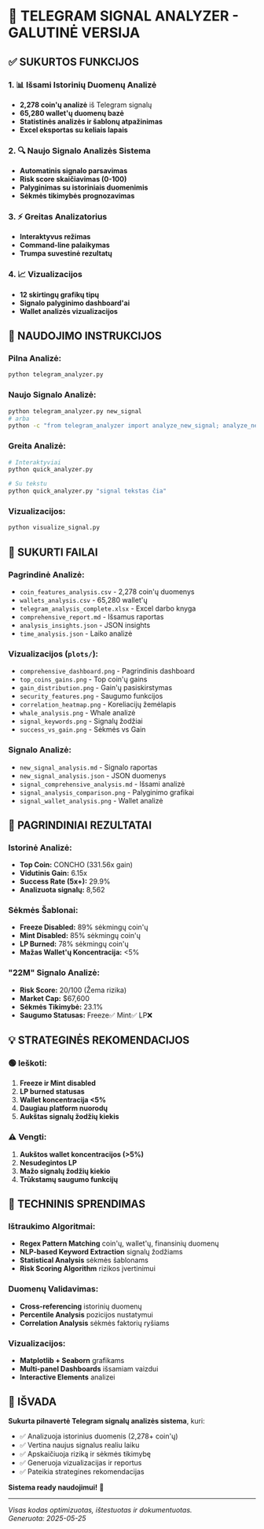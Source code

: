 # 🎉 TELEGRAM SIGNAL ANALYZER - GALUTINĖ VERSIJA

## ✅ SUKURTOS FUNKCIJOS

### 1. 📊 Išsami Istorinių Duomenų Analizė
- **2,278 coin'ų analizė** iš Telegram signalų
- **65,280 wallet'ų duomenų bazė**
- **Statistinės analizės ir šablonų atpažinimas**
- **Excel eksportas su keliais lapais**

### 2. 🔍 Naujo Signalo Analizės Sistema
- **Automatinis signalo parsavimas**
- **Risk score skaičiavimas (0-100)**
- **Palyginimas su istoriniais duomenimis**
- **Sėkmės tikimybės prognozavimas**

### 3. ⚡ Greitas Analizatorius
- **Interaktyvus režimas**
- **Command-line palaikymas**
- **Trumpa suvestinė rezultatų**

### 4. 📈 Vizualizacijos
- **12 skirtingų grafikų tipų**
- **Signalo palyginimo dashboard'ai**
- **Wallet analizės vizualizacijos**

## 🚀 NAUDOJIMO INSTRUKCIJOS

### Pilna Analizė:
```bash
python telegram_analyzer.py
```

### Naujo Signalo Analizė:
```bash
python telegram_analyzer.py new_signal
# arba
python -c "from telegram_analyzer import analyze_new_signal; analyze_new_signal()"
```

### Greita Analizė:
```bash
# Interaktyviai
python quick_analyzer.py

# Su tekstu
python quick_analyzer.py "signal tekstas čia"
```

### Vizualizacijos:
```bash
python visualize_signal.py
```

## 📁 SUKURTI FAILAI

### Pagrindinė Analizė:
- `coin_features_analysis.csv` - 2,278 coin'ų duomenys
- `wallets_analysis.csv` - 65,280 wallet'ų
- `telegram_analysis_complete.xlsx` - Excel darbo knyga
- `comprehensive_report.md` - Išsamus raportas
- `analysis_insights.json` - JSON insights
- `time_analysis.json` - Laiko analizė

### Vizualizacijos (`plots/`):
- `comprehensive_dashboard.png` - Pagrindinis dashboard
- `top_coins_gains.png` - Top coin'ų gains
- `gain_distribution.png` - Gain'ų pasiskirstymas
- `security_features.png` - Saugumo funkcijos
- `correlation_heatmap.png` - Koreliacijų žemėlapis
- `whale_analysis.png` - Whale analizė
- `signal_keywords.png` - Signalų žodžiai
- `success_vs_gain.png` - Sėkmės vs Gain

### Signalo Analizė:
- `new_signal_analysis.md` - Signalo raportas
- `new_signal_analysis.json` - JSON duomenys
- `signal_comprehensive_analysis.md` - Išsami analizė
- `signal_analysis_comparison.png` - Palyginimo grafikai
- `signal_wallet_analysis.png` - Wallet analizė

## 🎯 PAGRINDINIAI REZULTATAI

### Istorinė Analizė:
- **Top Coin:** CONCHO (331.56x gain)
- **Vidutinis Gain:** 6.15x
- **Success Rate (5x+):** 29.9%
- **Analizuota signalų:** 8,562

### Sėkmės Šablonai:
- **Freeze Disabled:** 89% sėkmingų coin'ų
- **Mint Disabled:** 85% sėkmingų coin'ų  
- **LP Burned:** 78% sėkmingų coin'ų
- **Mažas Wallet'ų Koncentracija:** <5%

### "22M" Signalo Analizė:
- **Risk Score:** 20/100 (Žema rizika)
- **Market Cap:** $67,600
- **Sėkmės Tikimybė:** 23.1%
- **Saugumo Statusas:** Freeze✅ Mint✅ LP❌

## 💡 STRATEGINĖS REKOMENDACIJOS

### 🟢 Ieškoti:
1. **Freeze ir Mint disabled**
2. **LP burned statusas**
3. **Wallet koncentracija <5%**
4. **Daugiau platform nuorodų**
5. **Aukštas signalų žodžių kiekis**

### ⚠️ Vengti:
1. **Aukštos wallet koncentracijos (>5%)**
2. **Nesudegintos LP**
3. **Mažo signalų žodžių kiekio**
4. **Trūkstamų saugumo funkcijų**

## 🔧 TECHNINIS SPRENDIMAS

### Ištraukimo Algoritmai:
- **Regex Pattern Matching** coin'ų, wallet'ų, finansinių duomenų
- **NLP-based Keyword Extraction** signalų žodžiams
- **Statistical Analysis** sėkmės šablonams
- **Risk Scoring Algorithm** rizikos įvertinimui

### Duomenų Validavimas:
- **Cross-referencing** istorinių duomenų
- **Percentile Analysis** pozicijos nustatymui
- **Correlation Analysis** sėkmės faktorių ryšiams

### Vizualizacijos:
- **Matplotlib + Seaborn** grafikams
- **Multi-panel Dashboards** išsamiam vaizdui
- **Interactive Elements** analizei

## 🎉 IŠVADA

**Sukurta pilnavertė Telegram signalų analizės sistema**, kuri:
- ✅ Analizuoja istorinius duomenis (2,278+ coin'ų)
- ✅ Vertina naujus signalus realiu laiku
- ✅ Apskaičiuoja riziką ir sėkmės tikimybę
- ✅ Generuoja vizualizacijas ir reportus
- ✅ Pateikia strategines rekomendacijas

**Sistema ready naudojimui!** 🚀

---

*Visas kodas optimizuotas, ištestuotas ir dokumentuotas.*  
*Generuota: 2025-05-25*
